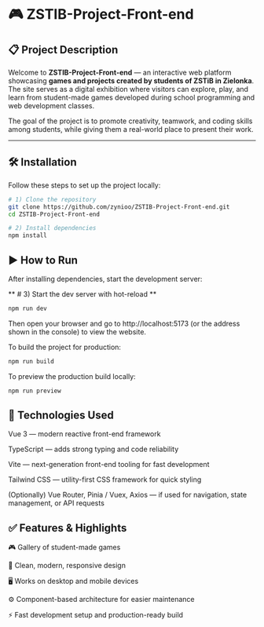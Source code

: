 # 🎮 ZSTIB-Project-Front-end

## 📋 Project Description  
Welcome to **ZSTIB-Project-Front-end** — an interactive web platform showcasing **games and projects created by students of ZSTiB in Zielonka**.  
The site serves as a digital exhibition where visitors can explore, play, and learn from student-made games developed during school programming and web development classes.  

The goal of the project is to promote creativity, teamwork, and coding skills among students, while giving them a real-world place to present their work.

---

## 🛠️ Installation  

Follow these steps to set up the project locally:

```bash
# 1) Clone the repository  
git clone https://github.com/zynioo/ZSTIB-Project-Front-end.git  
cd ZSTIB-Project-Front-end  

# 2) Install dependencies  
npm install  
```

## ▶️ How to Run

After installing dependencies, start the development server:

** # 3) Start the dev server with hot-reload **
```bash
npm run dev  
```

Then open your browser and go to http://localhost:5173 (or the address shown in the console) to view the website.

To build the project for production:
```bash
npm run build  
```

To preview the production build locally:

```bash
npm run preview
```

## 🧬 Technologies Used

Vue 3 — modern reactive front-end framework

TypeScript — adds strong typing and code reliability

Vite — next-generation front-end tooling for fast development

Tailwind CSS — utility-first CSS framework for quick styling

(Optionally) Vue Router, Pinia / Vuex, Axios — if used for navigation, state management, or API requests

## ✅ Features & Highlights

🎮 Gallery of student-made games

🧩 Clean, modern, responsive design

🖥️ Works on desktop and mobile devices

⚙️ Component-based architecture for easier maintenance

⚡ Fast development setup and production-ready build
